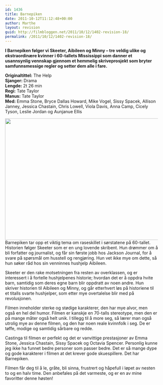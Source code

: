 ```yaml
---
id: 1436
title: Barnepiken
date: 2011-10-12T11:12:48+00:00
author: Marthe
layout: revision
guid: http://filmbloggen.net/2011/10/12/1402-revision-18/
permalink: /2011/10/12/1402-revision-18/
---
```

**I Barnepiken følger vi Skeeter, Aibileen og Minny &#8211; tre veldig ulike og ekstraordinære kvinner i 60-tallets Mississippi som danner et usannsynlig vennskap gjennom et hemmelig skriveprosjekt som bryter samfunnsmessige regler og setter dem alle i fare.<!--more-->**

**Originaltittel:** The Help  
**Sjanger:** Drama  
**Lengde:** 2t 26 min  
**Regi:** Tate Taylor  
**Manus:** Tate Taylor  
**Med:** Emma Stone, Bryce Dallas Howard, Mike Vogel, Sissy Spacek, Allison Janney, Jessica Chastain, Chris Lowell, Viola Davis, Anna Camp, Cicely Tyson, Leslie Jordan og Aunjanue Ellis

<a href="http://filmbloggen.net/2011/10/12/film-for-faen-barnepiken/barnepiken_219523o/" rel="attachment wp-att-1403"><img class="size-full wp-image-1403 alignnone" src="http://filmbloggen.net/wp-content/uploads//2011/10/Barnepiken_219523o.jpg" alt="" width="600" height="400" /><br /> </a>Barnepiken tar opp et viktig tema om raseskillet i sørstatene på 60-tallet. Historien følger Skeeter som er en ung lovende skribent. Hun drømmer om å bli forfatter og journalist, og får sin første jobb hos Jackson Journal, for å svare på spørsmål om husstell og rengjøring. Hun vet ikke mye om dette, så hun søker råd hos sin venninnes hushjelp Aibileen.

Skeeter er den rake motsetningen fra resten av overklassen, og er interessert i å fortelle hushjelpenes historie; hvordan det er å oppdra hvite barn, samtidig som deres egne barn blir oppdratt av noen andre. Hun skriver historien til Aibileen og Minny, og går etterhvert løs på historiene til et titalls svarte hushjelper, som etter mye overtalelse blir med på revolusjonen.

Filmen inneholder sterke og stødige karakterer, den har mye alvor, men også en hel del humor. Filmen er kanskje en 70-talls stereotype, men den er på mange måter også helt unik. I tillegg til å more seg, så lærer man også utrolig mye av denne filmen, og den har noen reale kvinnfolk i seg. De er tøffe, modige og samtidig sårbare og redde.

Castinga til filmen er perfekt og det er vanvittige prestasjoner av Emma Stone, Jessica Chastain, Sissy Spacek og Octavia Spencer. Personlig kunne jeg ikke ha funnet bedre personer som passer bedre. Det er så mange dype og gode karakterer i filmen at det krever gode skuespillere. Det har Barnepiken.

Filmen får deg til å le, gråte, bli sinna, frustrert og håpefull i løpet av nesten to og en halv time. Den anbefales på det varmeste, og er en av mine favoritter denne høsten!